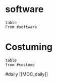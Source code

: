 # software
``` dataview
table 
From #software 
```
# Costuming
``` dataview
table
from #costume
```

#daily 
[[MOC_daily]]